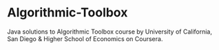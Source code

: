 # Algorithmic-Toolbox
Java solutions to Algorithmic Toolbox course by University of California, San Diego & Higher School of Economics on Coursera.
